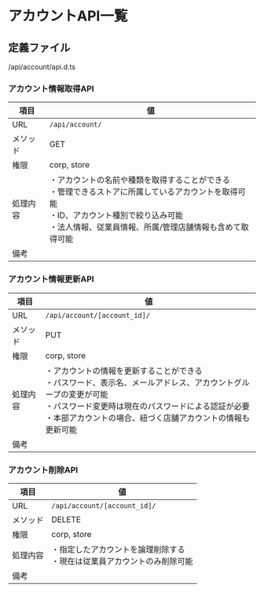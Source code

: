# アカウントAPI一覧

## 定義ファイル

/api/account/api.d.ts

### アカウント情報取得API

| 項目 | 値 |
|-----|-----|
| URL | `/api/account/` |
| メソッド | GET |
| 権限 | corp, store |
| 処理内容 | ・アカウントの名前や種類を取得することができる<br>・管理できるストアに所属しているアカウントを取得可能<br>・ID、アカウント種別で絞り込み可能<br>・法人情報、従業員情報、所属/管理店舗情報も含めて取得可能 |
| 備考 | |

### アカウント情報更新API

| 項目 | 値 |
|-----|-----|
| URL | `/api/account/[account_id]/` |
| メソッド | PUT |
| 権限 | corp, store |
| 処理内容 | ・アカウントの情報を更新することができる<br>・パスワード、表示名、メールアドレス、アカウントグループの変更が可能<br>・パスワード変更時は現在のパスワードによる認証が必要<br>・本部アカウントの場合、紐づく店舗アカウントの情報も更新可能 |
| 備考 | |

### アカウント削除API

| 項目 | 値 |
|-----|-----|
| URL | `/api/account/[account_id]/` |
| メソッド | DELETE |
| 権限 | corp, store |
| 処理内容 | ・指定したアカウントを論理削除する<br>・現在は従業員アカウントのみ削除可能 |
| 備考 | |

